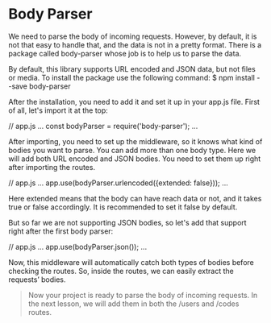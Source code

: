 # Body Parser

We need to parse the body of incoming requests. However, by default, it is not that easy to handle that, and the data is not in a pretty format. There is a package called body-parser whose job is to help us to parse the data.

By default, this library supports URL encoded and JSON data, but not files or media. To install the package use the following command: 
$ npm install --save body-parser

After the installation, you need to add it and set it up in your app.js file. First of all, let's import it at the top:

// app.js
...
const bodyParser = require('body-parser');
...


After importing, you need to set up the middleware, so it knows what kind of bodies you want to parse. You can add more than one body type. Here we will add both URL encoded and JSON bodies. You need to set them up right after importing the routes.

// app.js
...
 app.use(bodyParser.urlencoded({extended: false}));
...


Here extended means that the body can have reach data or not, and it takes true or false accordingly. It is recommended to set it false by default.

But so far we are not supporting JSON bodies, so let's add that support right after the first body parser:

// app.js
...
app.use(bodyParser.json());
...



Now, this middleware will automatically catch both types of bodies before checking the routes. So, inside the routes, we can easily extract the requests’ bodies.

> Now your project is ready to parse the body of incoming requests. In the next lesson, we will add them in both the /users and /codes routes.